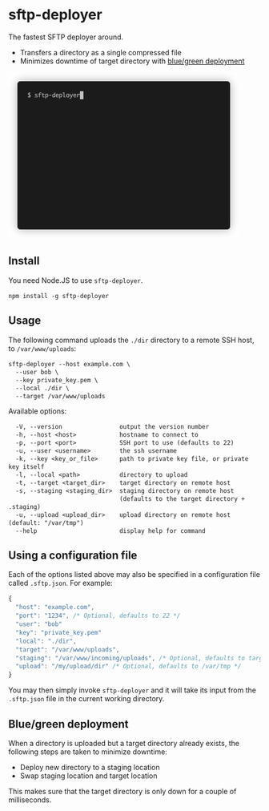 # sftp-deployer

The fastest SFTP deployer around.

- Transfers a directory as a single compressed file
- Minimizes downtime of target directory with [blue/green deployment](https://en.wikipedia.org/wiki/Blue-green_deployment)

![SFTP deployer demo](demo.gif)

## Install

You need Node.JS to use `sftp-deployer`.

```
npm install -g sftp-deployer
```

## Usage

The following command uploads the `./dir` directory to a remote SSH host, to `/var/www/uploads`:

```
sftp-deployer --host example.com \
  --user bob \
  --key private_key.pem \
  --local ./dir \
  --target /var/www/uploads
```

Available options:

```
  -V, --version                output the version number
  -h, --host <host>            hostname to connect to
  -p, --port <port>            SSH port to use (defaults to 22)
  -u, --user <username>        the ssh username
  -k, --key <key_or_file>      path to private key file, or private key itself
  -l, --local <path>           directory to upload
  -t, --target <target_dir>    target directory on remote host
  -s, --staging <staging_dir>  staging directory on remote host
                               (defaults to the target directory + .staging)
  -u, --upload <upload_dir>    upload directory on remote host (default: "/var/tmp")
  --help                       display help for command
```

## Using a configuration file

Each of the options listed above may also be specified in a configuration file called `.sftp.json`. For example:

```javascript
{
  "host": "example.com",
  "port": "1234", /* Optional, defaults to 22 */
  "user": "bob"
  "key": "private_key.pem"
  "local": "./dir",
  "target": "/var/www/uploads",
  "staging": "/var/www/incoming/uploads", /* Optional, defaults to target directory + .staging */
  "upload": "/my/upload/dir" /* Optional, defaults to /var/tmp */
}
```

You may then simply invoke `sftp-deployer` and it will take its input from the `.sftp.json` file in the current working directory.

## Blue/green deployment

When a directory is uploaded but a target directory already exists, the following steps are taken to minimize downtime:

- Deploy new directory to a staging location
- Swap staging location and target location

This makes sure that the target directory is only down for a couple of milliseconds.
